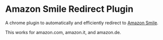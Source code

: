 # Amazon Smile Redirect Plugin

A chrome plugin to automatically and efficiently redirect to [Amazon Smile](https://smile.amazon.co.uk).

This works for amazon.com, amazon.it, and amazon.de.
